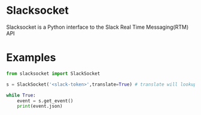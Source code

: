 # Slacksocket

Slacksocket is a Python interface to the Slack Real Time Messaging(RTM) API

# Examples

```python
from slacksocket import SlackSocket

s = SlackSocket('<slack-token>',translate=True) # translate will lookup and replace user and channel IDs with their human-readable names. default true. 

while True:
    event = s.get_event()
    print(event.json)
```
